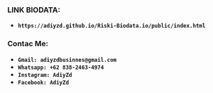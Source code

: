 ### LINK BIODATA:
- **`https://adiyzd.github.io/Riski-Biodata.io/public/index.html`**

### Contac Me:

- **`Gmail: adiyzdbusinnes@gmail.com`**
- **`Whatsapp: +62 838-2463-4974`**
- **`Instagram: AdiyZd`**
- **`Facebook: AdiyZd`**
